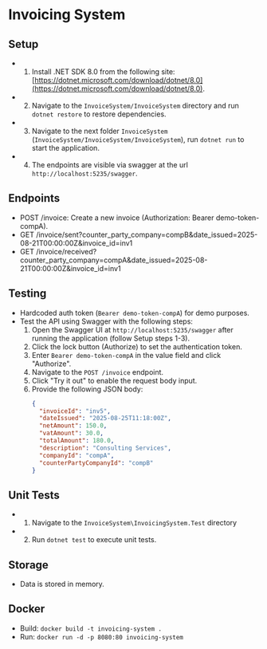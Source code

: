 # Invoicing System

## Setup
- 1) Install .NET SDK 8.0 from the following site: [https://dotnet.microsoft.com/download/dotnet/8.0](https://dotnet.microsoft.com/download/dotnet/8.0).
- 2) Navigate to the `InvoiceSystem/InvoiceSystem` directory and run `dotnet restore` to restore dependencies.
- 3) Navigate to the next folder `InvoiceSystem` (`InvoiceSystem/InvoiceSystem/InvoiceSystem`), run `dotnet run` to start the application.
- 4) The endpoints are visible via swagger at the url `http://localhost:5235/swagger`.

## Endpoints
- POST /invoice: Create a new invoice (Authorization: Bearer demo-token-compA).
- GET /invoice/sent?counter_party_company=compB&date_issued=2025-08-21T00:00:00Z&invoice_id=inv1
- GET /invoice/received?counter_party_company=compA&date_issued=2025-08-21T00:00:00Z&invoice_id=inv1

## Testing
- Hardcoded auth token (`Bearer demo-token-compA`) for demo purposes.
- Test the API using Swagger with the following steps:
  1. Open the Swagger UI at `http://localhost:5235/swagger` after running the application (follow Setup steps 1-3).
  2. Click the lock button (Authorize) to set the authentication token.
  3. Enter `Bearer demo-token-compA` in the value field and click "Authorize".
  4. Navigate to the `POST /invoice` endpoint.
  5. Click "Try it out" to enable the request body input.
  6. Provide the following JSON body:
     ```json
     {
       "invoiceId": "inv5",
       "dateIssued": "2025-08-25T11:18:00Z",
       "netAmount": 150.0,
       "vatAmount": 30.0,
       "totalAmount": 180.0,
       "description": "Consulting Services",
       "companyId": "compA",
       "counterPartyCompanyId": "compB"
     }

## Unit Tests
- 1) Navigate to the `InvoiceSystem\InvoicingSystem.Test` directory
- 2) Run `dotnet test` to execute unit tests.

## Storage
- Data is stored in memory.

## Docker
- Build: `docker build -t invoicing-system .`
- Run: `docker run -d -p 8080:80 invoicing-system`

